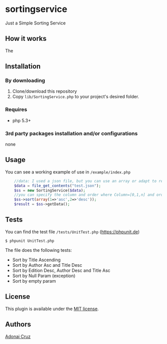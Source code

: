 # sortingservice
Just a Simple Sorting Service

## How it works
The 

## Installation
### By downloading
1. Clone/download this repository
2. Copy `lib/SortingService.php` to your project's desired folder.
### Requires
* php 5.3+

### 3rd party packages installation and/or configurations
none

## Usage
You can see a working example of use in `/example/index.php`
```php
	//data: I used a json file, but you can use an array or adapt to read a .csv or any data format.
	$data = file_get_contents("test.json");
	$ss = new SortingService($data);
	//you can specify the column and order where Column=[0,1,n] and order=[asc,desc]
	$ss->sort(array(1=>'asc',2=>'desc'));
	$result = $ss->getData();
```

## Tests
You can find the test file `/tests/UnitTest.php`
(https://phpunit.de)
```
$ phpunit UnitTest.php
```
The file does the following tests:
- Sort by Title Ascending
- Sort by Author Asc and Title Desc
- Sort by Edition Desc, Author Desc  and Title Asc
- Sort by Null Param (exception)
- Sort by empty param

## License
This plugin is available under the [MIT license](http://mths.be/mit).

## Authors
[Adonai Cruz](https://github.com/adonaicruz)